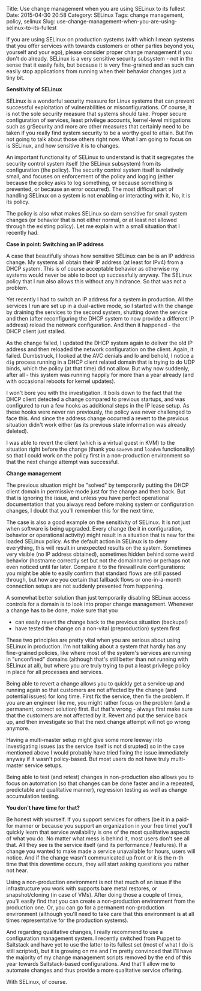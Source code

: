 Title: Use change management when you are using SELinux to its fullest
Date: 2015-04-30 20:58
Category: SELinux
Tags: change management, policy, selinux
Slug: use-change-management-when-you-are-using-selinux-to-its-fullest

If you are using SELinux on production systems (with which I mean
systems that you offer services with towards customers or other parties
beyond you, yourself and your ego), please consider proper change
management if you don't do already. SELinux is a very sensitive security
subsystem - not in the sense that it easily fails, but because it is
very fine-grained and as such can easily stop applications from running
when their behavior changes just a tiny bit.

**Sensitivity of SELinux**

SELinux is a wonderful security measure for Linux systems that can
prevent successful exploitation of vulnerabilities or misconfigurations.
Of course, it is not the sole security measure that systems should take.
Proper secure configuration of services, least privilege accounts,
kernel-level mitigations such as grSecurity and more are other measures
that certainly need to be taken if you really find system security to be
a worthy goal to attain. But I'm not going to talk about those others
right now. What I am going to focus on is SELinux, and how sensitive it
is to changes.

An important functionality of SELinux to understand is that it
segregates the security control system itself (the SELinux subsystem)
from its configuration (the policy). The security control system itself
is relatively small, and focuses on enforcement of the policy and
logging (either because the policy asks to log something, or because
something is prevented, or because an error occurred). The most
difficult part of handling SELinux on a system is not enabling or
interacting with it. No, it is its policy.

The policy is also what makes SELinux so darn sensitive for small system
changes (or behavior that is not either normal, or at least not allowed
through the existing policy). Let me explain with a small situation that
I recently had.

**Case in point: Switching an IP address**

A case that beautifully shows how sensitive SELinux can be is an IP
address change. My systems all obtain their IP address (at least for
IPv4) from a DHCP system. This is of course acceptable behavior as
otherwise my systems would never be able to boot up successfully anyway.
The SELinux policy that I run also allows this without any hindrance. So
that was not a problem.

Yet recently I had to switch an IP address for a system in production.
All the services I run are set up in a dual-active mode, so I started
with the change by draining the services to the second system, shutting
down the service and then (after reconfiguring the DHCP system to now
provide a different IP address) reload the network configuration. And
then it happened - the DHCP client just stalled.

As the change failed, I updated the DHCP system again to deliver the old
IP address and then reloaded the network configuration on the client.
Again, it failed. Dumbstruck, I looked at the AVC denials and lo and
behold, I notice a `dig` process running in a DHCP client related domain
that is trying to do UDP binds, which the policy (at that time) did not
allow. But why now suddenly, after all - this system was running happily
for more than a year already (and with occasional reboots for kernel
updates).

I won't bore you with the investigation. It boils down to the fact that
the DHCP client detected a change compared to previous startups, and was
configured to run a few hooks as additional steps in the IP lease setup.
As these hooks were never ran previously, the policy was never
challenged to face this. And since the address change occurred a revert
to the previous situation didn't work either (as its previous state
information was already deleted).

I was able to revert the client (which is a virtual guest in KVM) to the
situation right before the change (thank you `savevm` and `loadvm`
functionality) so that I could work on the policy first in a
non-production environment so that the next change attempt was
successful.

**Change management**

The previous situation might be "solved" by temporarily putting the DHCP
client domain in permissive mode just for the change and then back. But
that is ignoring the issue, and unless you have perfect operational
documentation that you always read before making system or configuration
changes, I doubt that you'll remember this for the next time.

The case is also a good example on the sensitivity of SELinux. It is not
just when software is being upgraded. Every change (be it in
configuration, behavior or operational activity) might result in a
situation that is new for the loaded SELinux policy. As the default
action in SELinux is to deny everything, this will result in unexpected
results on the system. Sometimes very visible (no IP address obtained),
sometimes hidden behind some weird behavior (hostname correctly set but
not the domainname) or perhaps not even noticed until far later. Compare
it to the firewall rule configurations: you might be able to easily
confirm that standard flows are still passed through, but how are you
certain that fallback flows or one-in-a-month connection setups are not
suddenly prevented from happening.

A somewhat better solution than just temporarily disabling SELinux
access controls for a domain is to look into proper change management.
Whenever a change has to be done, make sure that you

-   can easily revert the change back to the previous
    situation (backups!)
-   have tested the change on a non-vital (preproduction) system first

These two principles are pretty vital when you are serious about using
SELinux in production. I'm not talking about a system that hardly has
any fine-grained policies, like where most of the system's services are
running in "unconfined" domains (although that's still better than not
running with SELinux at all), but where you are truly trying to put a
least privilege policy in place for all processes and services.

Being able to revert a change allows you to quickly get a service up and
running again so that customers are not affected by the change (and
potential issues) for long time. First fix the service, then fix the
problem. If you are an engineer like me, you might rather focus on the
problem (and a permanent, correct solution) first. But that's wrong -
always first make sure that the customers are not affected by it. Revert
and put the service back up, and then investigate so that the next
change attempt will not go wrong anymore.

Having a multi-master setup might give some more leeway into
investigating issues (as the service itself is not disrupted) so in the
case mentioned above I would probably have tried fixing the issue
immediately anyway if it wasn't policy-based. But most users do not have
truly multi-master service setups.

Being able to test (and retest) changes in non-production also allows
you to focus on automation (so that changes can be done faster and in a
repeated, predictable and qualitative manner), regression testing as
well as change accumulation testing.

**You don't have time for that?**

Be honest with yourself. If you support services for others (be it in a
paid-for manner or because you support an organization in your free
time) you'll quickly learn that service availability is one of the most
qualitative aspects of what you do. No matter what mess is behind it,
most users don't see all that. All they see is the service itself (and
its performance / features). If a change you wanted to make made a
service unavailable for hours, users will notice. And if the change
wasn't communicated up front or it is the n-th time that this downtime
occurs, they will start asking questions you rather not hear.

Using a non-production environment is not that much of an issue if the
infrastructure you work with supports bare metal restores, or
snapshot/cloning (in case of VMs). After doing those a couple of times,
you'll easily find that you can create a non-production environment from
the production one. Or, you can go for a permanent non-production
environment (although you'll need to take care that this environment is
at all times representative for the production systems).

And regarding qualitative changes, I really recommend to use a
configuration management system. I recently switched from Puppet to
Saltstack and have yet to use the latter to its fullest set (most of
what I do is still scripted), but it is growing on me and I'm pretty
convinced that I'll have the majority of my change management scripts
removed by the end of this year towards Saltstack-based configurations.
And that'll allow me to automate changes and thus provide a more
qualitative service offering.

With SELinux, of course.
